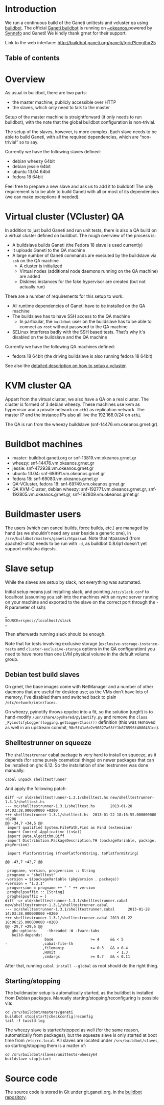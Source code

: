 <h1> Introduction </h1>

We run a continuous build of the Ganeti unittests and vcluster qa using [buildbot](http://trac.buildbot.net/). The official [Ganeti buildbot](http://buildbot.ganeti.org) is running on [~okeanos](http://okeanos.grnet.gr),powered by [Synnefo](http://www.synnefo.org/) and Ganeti! We kindly thank grnet for their support.

Link to the web interface: http://buildbot.ganeti.org/ganeti/tgrid?length=25

<h2>Table of contents</h2>


# Overview #

As usual in buildbot, there are two parts:

  * the master machine, publicly accessible over HTTP
  * the slaves, which only need to talk to the master

Setup of the master machine is straightforward (it only needs to run
buildbot), with the note that the global buildbot configuration is
non-trivial.

The setup of the slaves, however, is more complex. Each slave needs to
be able to build Ganeti, with all the required dependencies, which are
“non-trivial” so to say.

Currently we have the following slaves defined:

  * debian wheezy 64bit
  * debian jessie 64bit
  * ubuntu 13.04 64bit
  * fedora 18 64bit

Feel free to prepare a new slave and ask us to add it to buildbot! The
only requirement is to be able to build Ganeti with all or most of its
dependencies (we can make exceptions if needed).

# Virtual cluster (VCluster) QA #

In addition to just build Ganeti and run unit tests, there is also a QA
build on a virtual cluster defined on buildbot. The rough overview of the process is:

  * A buildslave builds Ganeti (the Fedora 18 slave is used currently)
  * It uploads Ganeti to the QA machine
  * A large number of Ganeti commands are executed by the buildslave via `ssh` on the QA machine
    * A cluster is initialized
    * Virtual nodes (additional node daemons running on the QA machine) are added
    * Diskless instances for the fake hypervisor are created (but not actually run)

There are a number of requirements for this setup to work:
  * All runtime dependencies of Ganeti have to be installed on the QA machine
  * The buildslave has to have SSH access to the QA machine
    * In particular, the `buildbot` user on the buildslave has to be able to connect as `root` without password to the QA machine
  * SELinux interferes badly with the SSH based tests. That's why it's disabled on the buildslave and the QA machine

Currently we have the following QA machines defined:

  * fedora 18 64bit (the driving buildslave is also running fedora 18 64bit)

See also the [detailed description on how to setup a vcluster](Vcluster.md).

# KVM cluster QA #

Appart from the virtual cluster, we also have a QA on a real cluster. The cluster
is formed of 3 debian wheezy. These machines use kvm as hypervisor and a private
network on `eth1` as replication network. The master IP and the instance IPs also
all live the 192.168.0/24 on `eth1`.

The QA is run from the wheezy buildslave (snf-14476.vm.okeanos.grnet.gr).

# Buildbot machines #

  * master: buildbot.ganeti.org or snf-13819.vm.okeanos.grnet.gr
  * wheezy: snf-14476.vm.okeanos.grnet.gr
  * jessie: snf-472938.vm.okeanos.grnet.gr
  * ubuntu 13.04: snf-68991.vm.okeanos.grnet.gr
  * fedora 18: snf-69083.vm.okeanos.grnet.gr
  * QA-VCluster, fedora 18: snf-69749.vm.okeanos.grnet.gr
  * QA KVM-Cluster, debian wheezy: snf-192771.vm.okeanos.grnet.gr, snf-192805.vm.okeanos.grnet.gr, snf-192809.vm.okeanos.grnet.gr

# Buildmaster users #

The users (which can cancel builds, force builds, etc.) are managed by
hand (as we shouldn't need any user beside a generic one), in
`/srv/buildbot/masters/ganeti/htpasswd`. Note that htpasswd (from
apache2-utils) needs to be run with `-d`, as buildbot 0.8.6p1 doesn't
yet support md5/sha digests.

# Slave setup #

While the slaves are setup by slack, not everything was automated.

Initial setup means just installing slack, and pointing
`/etc/slack.conf` to localhost (assuming you ssh into the machines
with an rsync server running on your machine and exported to the slave on the correct port through the -R parameter of ssh):

```
…
SOURCE=rsync://localhost/slack
…
```

Then afterwards running slack should be enough.

Note that for tests involving exclusive storage (`exclusive-storage-instance-tests` and `cluster-exclusive-storage` options in the QA configuration) you need to have more than one LVM physical volume in the default volume group.

## Debian test build slaves ##

On grnet, the base images come with NetManager and a number of other
daemons that are useful for desktop use; as the VMs don't have lots of
memory, I've disabled them and switched back to plain
`/etc/network/interfaces`.

On wheezy, pyinotify throws epydoc into a fit, so the solution (urgh!)
is to hand-modify `/usr/share/pyshared/pyinotify.py` and remove the
`class _PyinotifyLogger(logging.getLoggerClass())` definition (this
was removed as well in an upstream commit,
`98c5f41a6e2e90827a63ff1b878596f4080481cc`).

## Shelltestrunner on squeeze ##

The `shelltestrunner` cabal package is very hard to install on
squeeze, as it depends (for some purely cosmetical things) on newer
packages that can be installed on ghc 6.12. So the installation of
shelltestrunner was done manually:

```
cabal unpack shelltestrunner
```

And apply the following patch:

```
diff -ur old/shelltestrunner-1.3.1/shelltest.hs new/shelltestrunner-1.3.1/shelltest.hs
--- xc/shelltestrunner-1.3.1/shelltest.hs       2013-01-28 14:03:38.000000000 +0200
+++ shelltestrunner-1.3.1/shelltest.hs  2013-01-22 18:16:55.000000000 +0200
@@ -34,7 +34,6 @@
 import qualified System.FilePath.Find as Find (extension)
 import Control.Applicative ((<$>))
 import Data.Algorithm.Diff
-import Distribution.PackageDescription.TH (packageVariable, package, pkgVersion)

 import PlatformString (fromPlatformString, toPlatformString)

@@ -43,7 +42,7 @@

 progname, version, progversion :: String
 progname = "shelltest"
-version = $(packageVariable (pkgVersion . package))
+version = "1.3.1"
 progversion = progname ++ " " ++ version
 proghelpsuffix :: [String]
 proghelpsuffix = [
diff -ur old/shelltestrunner-1.3.1/shelltestrunner.cabal new/shelltestrunner-1.3.1/shelltestrunner.cabal
--- xc/shelltestrunner-1.3.1/shelltestrunner.cabal      2013-01-28 14:03:38.000000000 +0200
+++ shelltestrunner-1.3.1/shelltestrunner.cabal 2013-01-22 18:06:25.000000000 +0200
@@ -29,7 +29,6 @@
   ghc-options:    -threaded -W -fwarn-tabs
   build-depends:
                  base                 >= 4     && < 5
-                ,cabal-file-th
                 ,filemanip            >= 0.3   && < 0.4
                 ,HUnit                            < 1.3
                 ,cmdargs              >= 0.7   && < 0.11
```

After that, running `cabal install --global` as root should do the right thing.

## Starting/stopping ##

The buildmaster setup is automatically started, as the buildbot is
installed from Debian packages. Manually starting/stopping/reconfiguring is possible via:

```
cd /srv/buildbot/masters/ganeti
buildbot stop|start|checkconfig|reconfig
tail -f twistd.log
```

The wheezy slave is started/stopped as well (for the same reason,
automatically from packages), but the squeeze slave is only started at
boot time from `/etc/rc.local`. All slaves are located under
`/srv/buildbot/slaves`, so starting/stopping them is a matter of:

```
cd /srv/buildbot/slaves/unittests-wheezy64
buildslave stop|start
```

# Source code #

The source code is stored in Git under git.ganeti.org, in the
[buildbot repository](http://git.ganeti.org/buildbot.git/).